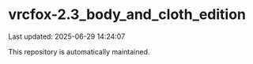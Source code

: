 # vrcfox-2.3_body_and_cloth_edition

Last updated: 2025-06-29 14:24:07

This repository is automatically maintained.
